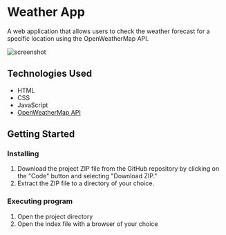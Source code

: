 # Weather App

A web application that allows users to check the weather forecast for a specific location using the OpenWeatherMap API. 

![screenshot](https://i.imgur.com/2Uw9hWH.gif)

## Technologies Used

- HTML
- CSS
- JavaScript
- [OpenWeatherMap API](https://openweathermap.org/)

## Getting Started

### Installing

1. Download the project ZIP file from the GitHub repository by clicking on the "Code" button and selecting "Download ZIP."
2. Extract the ZIP file to a directory of your choice.

### Executing program

1. Open the project directory
2. Open the index file with a browser of your choice
